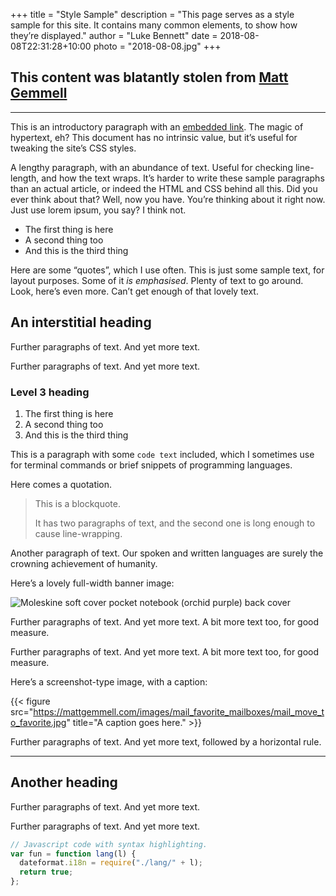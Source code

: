 +++
title = "Style Sample"
description = "This page serves as a style sample for this site. It contains many common elements, to show how they’re displayed."
author = "Luke Bennett"
date = 2018-08-08T22:31:28+10:00
photo = "2018-08-08.jpg"
+++

## This content was blatantly stolen from [Matt Gemmell](https://mattgemmell.com/about/style-sample/)

---

This is an introductory paragraph with an [embedded link](/). The magic of hypertext, eh? This document has no intrinsic value, but it’s useful for tweaking the site’s CSS styles.

A lengthy paragraph, with an abundance of text. Useful for checking line-length, and how the text wraps. It’s harder to write these sample paragraphs than an actual article, or indeed the HTML and CSS behind all this. Did you ever think about that? Well, now you have. You’re thinking about it right now. Just use lorem ipsum, you say? I think not.

- The first thing is here
- A second thing too
- And this is the third thing

Here are some “quotes”, which I use often. This is just some sample text, for layout purposes. Some of it _is emphasised_. Plenty of text to go around. Look, here’s even more. Can’t get enough of that lovely text.

## An interstitial heading

Further paragraphs of text. And yet more text.

Further paragraphs of text. And yet more text.

### Level 3 heading

1.  The first thing is here
2.  A second thing too
3.  And this is the third thing

This is a paragraph with some `code text` included, which I sometimes use for terminal commands or brief snippets of programming languages.

Here comes a quotation.

> This is a blockquote.
>
> It has two paragraphs of text, and the second one is long enough to cause line-wrapping.

Another paragraph of text. Our spoken and written languages are surely the crowning achievement of humanity.

Here’s a lovely full-width banner image:

![Moleskine soft cover pocket notebook (orchid purple) back cover](https://farm4.staticflickr.com/3918/15050462829_75b7c03629_o.jpg)

Further paragraphs of text. And yet more text. A bit more text too, for good measure.

Further paragraphs of text. And yet more text. A bit more text too, for good measure.

Here’s a screenshot-type image, with a caption:

{{< figure src="https://mattgemmell.com/images/mail_favorite_mailboxes/mail_move_to_favorite.jpg" title="A caption goes here." >}}

Further paragraphs of text. And yet more text, followed by a horizontal rule.

---

## Another heading

Further paragraphs of text. And yet more text.

Further paragraphs of text. And yet more text.

```js
// Javascript code with syntax highlighting.
var fun = function lang(l) {
  dateformat.i18n = require("./lang/" + l);
  return true;
};
```
